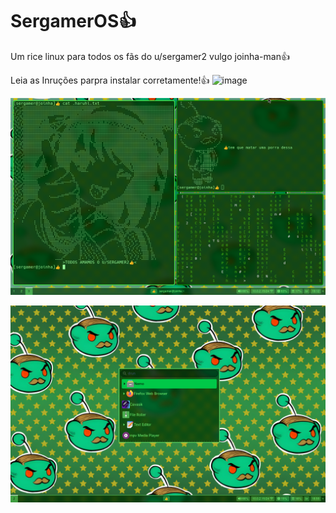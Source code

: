 # SergamerOS👍
Um rice linux para todos os fãs do u/sergamer2 vulgo joinha-man👍

Leia as Inruções parpra instalar corretamente!👍
![image](https://github.com/JayRod6699/SergamerOSob/main/Screenshot%20from%202025-09-09-16%2019-36.pngpng![imaimagettps://github.com/JayRod6699/SergamerOS/blob/main/Screenshot%20from%202025-09-16%2019-03-39.png)

![image](https://github.com/JayRod6699/SergamerOS/blob/main/Screenshot%20from%202025-09-16%2019-12-46.png)

![image](https://github.com/JayRod6699/SergamerOS/blob/main/Screenshot%20from%202025-09-16%2018-55-45.png)
